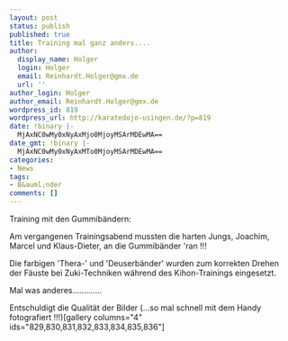 ```yaml
---
layout: post
status: publish
published: true
title: Training mal ganz anders....
author:
  display_name: Holger
  login: Holger
  email: Reinhardt.Holger@gmx.de
  url: ''
author_login: Holger
author_email: Reinhardt.Holger@gmx.de
wordpress_id: 819
wordpress_url: http://karatedojo-usingen.de/?p=819
date: !binary |-
  MjAxNC0wMy0xNyAxMjo0MjoyMSArMDEwMA==
date_gmt: !binary |-
  MjAxNC0wMy0xNyAxMTo0MjoyMSArMDEwMA==
categories:
- News
tags:
- B&auml;nder
comments: []
---
```

<p>Training mit den Gummib&auml;ndern:</p>
<p>Am vergangenen Trainingsabend mussten die harten Jungs, Joachim, Marcel und Klaus-Dieter, an die Gummib&auml;nder 'ran !!!</p>
<p>Die farbigen 'Thera-' und 'Deuserb&auml;nder' wurden zum korrekten Drehen der F&auml;uste bei Zuki-Techniken w&auml;hrend des Kihon-Trainings eingesetzt.</p>
<p>Mal was anderes.............</p>
<p>Entschuldigt die Qualit&auml;t der Bilder (...so mal schnell mit dem Handy fotografiert !!!)[gallery columns="4" ids="829,830,831,832,833,834,835,836"]</p>
